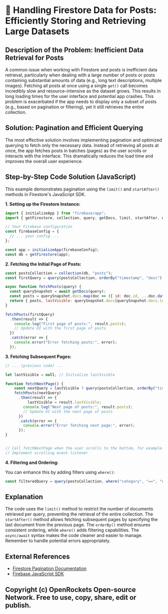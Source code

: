# 🐞 Handling Firestore Data for Posts: Efficiently Storing and Retrieving Large Datasets


## Description of the Problem: Inefficient Data Retrieval for Posts

A common issue when working with Firestore and posts is inefficient data retrieval, particularly when dealing with a large number of posts or posts containing substantial amounts of data (e.g., long text descriptions, multiple images).  Fetching all posts at once using a single `get()` call becomes incredibly slow and resource-intensive as the dataset grows.  This results in long loading times for the user interface and potential app crashes.  This problem is exacerbated if the app needs to display only a subset of posts (e.g., based on pagination or filtering), yet it still retrieves the entire collection.

## Solution: Pagination and Efficient Querying

The most effective solution involves implementing pagination and optimized querying to fetch only the necessary data.  Instead of retrieving all posts at once, the app fetches posts in batches (pages) as the user scrolls or interacts with the interface. This dramatically reduces the load time and improves the overall user experience.

## Step-by-Step Code Solution (JavaScript)

This example demonstrates pagination using the `limit()` and `startAfter()` methods in Firestore's JavaScript SDK.

**1. Setting up the Firestore Instance:**

```javascript
import { initializeApp } from "firebase/app";
import { getFirestore, collection, query, getDocs, limit, startAfter, orderBy, where } from "firebase/firestore";

// Your Firebase configuration
const firebaseConfig = {
  // ... your config ...
};

const app = initializeApp(firebaseConfig);
const db = getFirestore(app);
```

**2. Fetching the Initial Page of Posts:**

```javascript
const postsCollection = collection(db, "posts");
const firstQuery = query(postsCollection, orderBy("timestamp", "desc"), limit(10)); // Fetch first 10 posts, ordered by timestamp

async function fetchPosts(query) {
  const querySnapshot = await getDocs(query);
  const posts = querySnapshot.docs.map(doc => ({ id: doc.id, ...doc.data() }));
  return { posts, lastVisible: querySnapshot.docs[querySnapshot.docs.length-1] };
}

fetchPosts(firstQuery)
  .then(result => {
    console.log("First page of posts:", result.posts);
    // Update UI with the first page of posts
  })
  .catch(error => {
    console.error("Error fetching posts:", error);
  });
```

**3. Fetching Subsequent Pages:**

```javascript
// ... (previous code) ...

let lastVisible = null; // Initialize lastVisible

function fetchNextPage() {
    const nextQuery = lastVisible ? query(postsCollection, orderBy("timestamp", "desc"), startAfter(lastVisible), limit(10)) : firstQuery;
    fetchPosts(nextQuery)
      .then(result => {
          lastVisible = result.lastVisible;
        console.log("Next page of posts:", result.posts);
        // Update UI with the next page of posts
      })
      .catch(error => {
        console.error("Error fetching next page:", error);
      });
}


// Call fetchNextPage when the user scrolls to the bottom, for example.
// Implement scrolling event listener
```


**4.  Filtering and Ordering:**

You can enhance this by adding filters using `where()`:


```javascript
const filteredQuery = query(postsCollection, where("category", "==", "news"), orderBy("timestamp", "desc"), limit(10));
```


## Explanation

The code uses the `limit()` method to restrict the number of documents retrieved per query, preventing the retrieval of the entire collection. The `startAfter()` method allows fetching subsequent pages by specifying the last document from the previous page. The `orderBy()` method ensures consistent ordering, while `where()` adds filtering capabilities.  The `async/await` syntax makes the code cleaner and easier to manage.  Remember to handle potential errors appropriately.


## External References

* [Firestore Pagination Documentation](https://firebase.google.com/docs/firestore/query-data/query-cursors)
* [Firebase JavaScript SDK](https://firebase.google.com/docs/web/setup)


## Copyright (c) OpenRockets Open-source Network. Free to use, copy, share, edit or publish.

